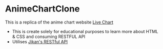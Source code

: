 # AnimeChartClone

This is a replica of the anime chart website [Live Chart](https://livechart.me)

- This is create solely for educational purposes to learn more about HTML & CSS and consuming RESTFUL API
- Utilises [Jikan's RESTful API](https://jikan.moe/)
